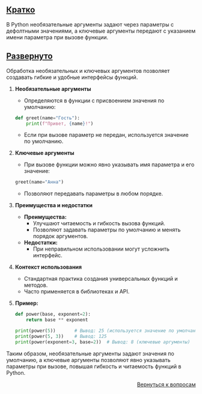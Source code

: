 ## <u>Кратко</u>

В Python необязательные аргументы задают через параметры с дефолтными значениями, а ключевые аргументы передают с
указанием имени параметра при вызове функции.

## <u>Развернуто</u>

Обработка необязательных и ключевых аргументов позволяет создавать гибкие и удобные интерфейсы функций.

1. **Необязательные аргументы**
    - Определяются в функции с присвоением значения по умолчанию:
    ```python
    def greet(name="Гость"):
        print(f"Привет, {name}!")
    ```  
    - Если при вызове параметр не передан, используется значение по умолчанию.

2. **Ключевые аргументы**
    - При вызове функции можно явно указывать имя параметра и его значение:
    ```python
    greet(name="Анна")
    ```  
    - Позволяют передавать параметры в любом порядке.

3. **Преимущества и недостатки**
    - **Преимущества:**
        - Улучшают читаемость и гибкость вызова функций.
        - Позволяют задавать параметры по умолчанию и менять порядок аргументов.
    - **Недостатки:**
        - При неправильном использовании могут усложнить интерфейс.

4. **Контекст использования**
    - Стандартная практика создания универсальных функций и методов.
    - Часто применяется в библиотеках и API.

5. **Пример:**
    ```python
    def power(base, exponent=2):
        return base ** exponent
 
    print(power(5))       # Вывод: 25 (используется значение по умолчанию)
    print(power(5, 3))    # Вывод: 125
    print(power(exponent=3, base=2))  # Вывод: 8 (ключевые аргументы)
    ```

Таким образом, необязательные аргументы задают значения по умолчанию, а ключевые аргументы позволяют явно указывать
параметры при вызове, повышая гибкость и читаемость функций в Python.

<div align="right">

[Вернуться к вопросам](../Вопросы.md)

</div>
